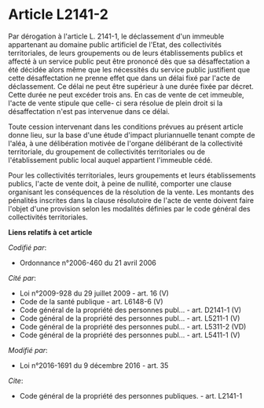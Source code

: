 # Article L2141-2

Par dérogation à l'article L. 2141-1, le déclassement d'un immeuble appartenant au domaine public artificiel de l'Etat, des
collectivités territoriales, de leurs groupements ou de leurs établissements publics et affecté à un service public peut être
prononcé dès que sa désaffectation a été décidée alors même que les nécessités du service public justifient que cette
désaffectation ne prenne effet que dans un délai fixé par l'acte de déclassement. Ce délai ne peut être supérieur à une durée
fixée par décret. Cette durée ne peut excéder trois ans. En cas de vente de cet immeuble, l'acte de vente stipule que celle-
ci sera résolue de plein droit si la désaffectation n'est pas intervenue dans ce délai.

Toute cession intervenant dans les conditions prévues au présent article donne lieu, sur la base d'une étude d'impact
pluriannuelle tenant compte de l'aléa, à une délibération motivée de l'organe délibérant de la collectivité territoriale, du
groupement de collectivités territoriales ou de l'établissement public local auquel appartient l'immeuble cédé. 

Pour les collectivités territoriales, leurs groupements et leurs établissements publics, l'acte de vente doit, à peine de
nullité, comporter une clause organisant les conséquences de la résolution de la vente. Les montants des pénalités inscrites
dans la clause résolutoire de l'acte de vente doivent faire l'objet d'une provision selon les modalités définies par le code
général des collectivités territoriales.

**Liens relatifs à cet article**

_Codifié par_:

  - Ordonnance n°2006-460 du 21 avril 2006

_Cité par_:

  - Loi n°2009-928 du 29 juillet 2009 - art. 16 (V)
  - Code de la santé publique - art. L6148-6 (V)
  - Code général de la propriété des personnes publ... - art. D2141-1 (V)
  - Code général de la propriété des personnes publ... - art. L5211-1 (V)
  - Code général de la propriété des personnes publ... - art. L5311-2 (VD)
  - Code général de la propriété des personnes publ... - art. L5411-1 (V)

_Modifié par_:

  - Loi n°2016-1691 du 9 décembre 2016 - art. 35

_Cite_:

  - Code général de la propriété des personnes publiques. - art. L2141-1
